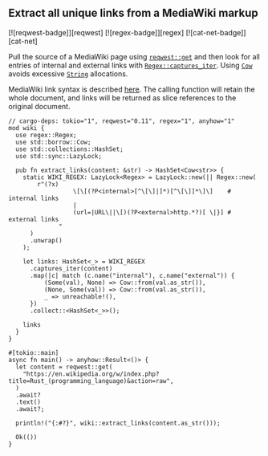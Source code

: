 ## Extract all unique links from a MediaWiki markup

[![reqwest-badge]][reqwest] [![regex-badge]][regex] [![cat-net-badge]][cat-net]

Pull the source of a MediaWiki page using [`reqwest::get`] and then
look for all entries of internal and external links with
[`Regex::captures_iter`]. Using [`Cow`] avoids excessive [`String`] allocations.

MediaWiki link syntax is described [here][MediaWiki link syntax].  The calling
function will retain the whole document, and links will be returned as slice
references to the original document.

```rust,edition2021,no_run
// cargo-deps: tokio="1", reqwest="0.11", regex="1", anyhow="1"
mod wiki {
  use regex::Regex;
  use std::borrow::Cow;
  use std::collections::HashSet;
  use std::sync::LazyLock;

  pub fn extract_links(content: &str) -> HashSet<Cow<str>> {
    static WIKI_REGEX: LazyLock<Regex> = LazyLock::new(|| Regex::new(
        r"(?x)
                  \[\[(?P<internal>[^\[\]|]*)[^\[\]]*\]\]    # internal links
                  |
                  (url=|URL\||\[)(?P<external>http.*?)[ \|}] # external links
              "
      )
      .unwrap()
    );

    let links: HashSet<_> = WIKI_REGEX
      .captures_iter(content)
      .map(|c| match (c.name("internal"), c.name("external")) {
          (Some(val), None) => Cow::from(val.as_str()),
          (None, Some(val)) => Cow::from(val.as_str()),
          _ => unreachable!(),
      })
      .collect::<HashSet<_>>();

    links
  }
}

#[tokio::main]
async fn main() -> anyhow::Result<()> {
  let content = reqwest::get(
    "https://en.wikipedia.org/w/index.php?title=Rust_(programming_language)&action=raw",
  )
  .await?
  .text()
  .await?;

  println!("{:#?}", wiki::extract_links(content.as_str()));

  Ok(())
}

```

[`Cow`]: https://doc.rust-lang.org/std/borrow/enum.Cow.html
[`reqwest::get`]: https://docs.rs/reqwest/*/reqwest/fn.get.html
[`Regex::captures_iter`]: https://docs.rs/regex/*/regex/struct.Regex.html#method.captures_iter
[`String`]: https://doc.rust-lang.org/std/string/struct.String.html
[`LazyLock`]: https://doc.rust-lang.org/std/sync/struct.LazyLock.html

[MediaWiki link syntax]: https://www.mediawiki.org/wiki/Help:Links
